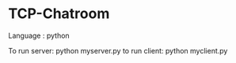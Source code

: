 # TCP-Chatroom

Language : python

To run server:
	python myserver.py
to run client:
	python myclient.py
